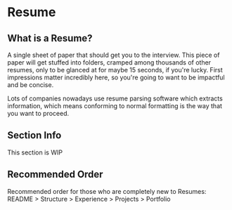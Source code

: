 # Resume

## What is a Resume?
A single sheet of paper that should get you to the interview.
This piece of paper will get stuffed into folders, cramped among thousands of other resumes, only to be glanced at for maybe 15 seconds, if you're lucky.
First impressions matter incredibly here, so you're going to want to be impactful and be concise.

Lots of companies nowadays use resume parsing software which extracts information, which means conforming to normal formatting is the way that you want to proceed.

## Section Info
This section is WIP

## Recommended Order
Recommended order for those who are completely new to Resumes:
README > Structure > Experience > Projects > Portfolio
